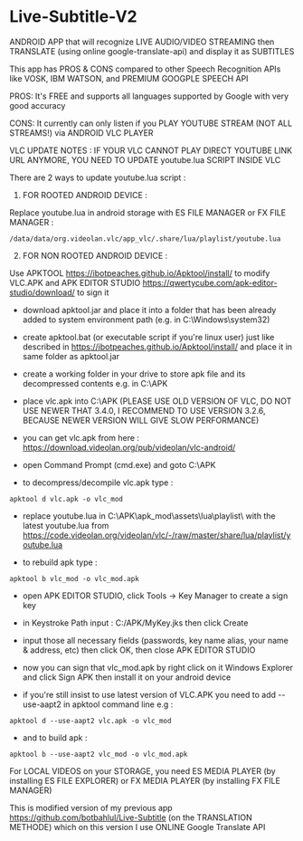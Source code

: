 # Live-Subtitle-V2
ANDROID APP that will recognize LIVE AUDIO/VIDEO STREAMING then TRANSLATE (using online google-translate-api) and display it as SUBTITLES

This app has PROS & CONS compared to other Speech Recognition APIs like VOSK, IBM WATSON, and PREMIUM GOOGPLE SPEECH API

PROS:
It's FREE and supports all languages supported by Google with very good accuracy

CONS:
It currently can only listen if you PLAY YOUTUBE STREAM (NOT ALL STREAMS!) via ANDROID VLC PLAYER

VLC UPDATE NOTES : IF YOUR VLC CANNOT PLAY DIRECT YOUTUBE LINK URL ANYMORE, YOU NEED TO UPDATE youtube.lua SCRIPT INSIDE VLC

There are 2 ways to update youtube.lua script :

1. FOR ROOTED ANDROID DEVICE :

Replace youtube.lua in android storage with ES FILE MANAGER or FX FILE MANAGER :

```
/data/data/org.videolan.vlc/app_vlc/.share/lua/playlist/youtube.lua
```

2. FOR NON ROOTED ANDROID DEVICE :

Use APKTOOL https://ibotpeaches.github.io/Apktool/install/ to modify VLC.APK and APK EDITOR STUDIO https://qwertycube.com/apk-editor-studio/download/ to sign it

- download apktool.jar and place it into a folder that has been already added to system environment path (e.g. in C:\Windows\system32)

- create apktool.bat (or executable script if you're linux user) just like described in https://ibotpeaches.github.io/Apktool/install/ and place it in same folder as apktool.jar

- create a working folder in your drive to store apk file and its decompressed contents e.g. in C:\APK

- place vlc.apk into C:\APK (PLEASE USE OLD VERSION OF VLC, DO NOT USE NEWER THAT 3.4.0, I RECOMMEND TO USE VERSION 3.2.6, BECAUSE NEWER VERSION WILL GIVE SLOW PERFORMANCE)

- you can get vlc.apk from here : https://download.videolan.org/pub/videolan/vlc-android/

- open Command Prompt (cmd.exe) and goto C:\APK

- to decompress/decompile vlc.apk type :
```
apktool d vlc.apk -o vlc_mod
```

- replace youtube.lua in C:\APK\apk_mod\assets\lua\playlist\ with the latest youtube.lua from https://code.videolan.org/videolan/vlc/-/raw/master/share/lua/playlist/youtube.lua

- to rebuild apk type :
```
apktool b vlc_mod -o vlc_mod.apk
```

- open APK EDITOR STUDIO, click Tools -> Key Manager to create a sign key

- in Keystroke Path input : C:/APK/MyKey.jks then click Create

- input those all necessary fields (passwords, key name alias,  your name & address, etc) then click OK, then close APK EDITOR STUDIO

- now you can sign that vlc_mod.apk by right click on it Windows Explorer and click Sign APK then install it on your android device

- if you're still insist to use latest version of VLC.APK you need to add --use-aapt2 in apktool command line e.g :
```
apktool d --use-aapt2 vlc.apk -o vlc_mod
```
- and to build apk :
```
apktool b --use-aapt2 vlc_mod -o vlc_mod.apk
```


For LOCAL VIDEOS on your STORAGE, you need ES MEDIA PLAYER (by installing ES FILE EXPLORER) or FX MEDIA PLAYER (by installing FX FILE MANAGER)

This is modified version of my previous app https://github.com/botbahlul/Live-Subtitle (on the TRANSLATION METHODE) which on this version I use ONLINE Google Translate API
